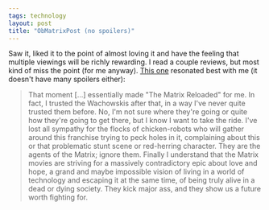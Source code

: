 ```yaml
---
tags: technology
layout: post
title: "ObMatrixPost (no spoilers)"
---
```




Saw it, liked it to the point of almost loving it and have the feeling that multiple viewings will be richly rewarding. I read a couple reviews, but most kind of miss the point (for me anyway). <a href="">This one</a> resonated best with me (it doesn't have many spoilers either):

<blockquote>That moment [...] essentially made "The Matrix Reloaded" for me. In fact, I trusted the Wachowskis after that, in a way I've never quite trusted them before. No, I'm not sure where they're going or quite how they're going to get there, but I know I want to take the ride. I've lost all sympathy for the flocks of chicken-robots who will gather around this franchise trying to peck holes in it, complaining about this or that problematic stunt scene or red-herring character. They are the agents of the Matrix; ignore them. Finally I understand that the Matrix movies are striving for a massively contradictory epic about love and hope, a grand and maybe impossible vision of living in a world of technology and escaping it at the same time, of being truly alive in a dead or dying society. They kick major ass, and they show us a future worth fighting for.</blockquote>



